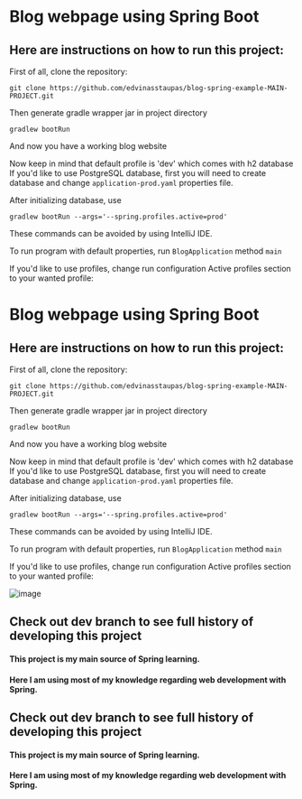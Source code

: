 # **Blog webpage using Spring Boot**

## Here are **instructions** on how to run this project:

First of all, clone the repository:

`git clone https://github.com/edvinasstaupas/blog-spring-example-MAIN-PROJECT.git`

Then generate gradle wrapper jar in project directory

`gradlew bootRun`

And now you have a working blog website

Now keep in mind that default profile is 'dev' which comes with h2 database
If you'd like to use PostgreSQL database, first you will need to create database and change `application-prod.yaml` properties file.

After initializing database, use 

`gradlew bootRun --args='--spring.profiles.active=prod'`

These commands can be avoided by using IntelliJ IDE. 

To run program with default properties, run `BlogApplication` method `main`

If you'd like to use profiles, change run configuration Active profiles section to your wanted profile:

# **Blog webpage using Spring Boot**

## Here are **instructions** on how to run this project:

First of all, clone the repository:

`git clone https://github.com/edvinasstaupas/blog-spring-example-MAIN-PROJECT.git`

Then generate gradle wrapper jar in project directory

`gradlew bootRun`

And now you have a working blog website

Now keep in mind that default profile is 'dev' which comes with h2 database
If you'd like to use PostgreSQL database, first you will need to create database and change `application-prod.yaml` properties file.

After initializing database, use 

`gradlew bootRun --args='--spring.profiles.active=prod'`

These commands can be avoided by using IntelliJ IDE. 

To run program with default properties, run `BlogApplication` method `main`

If you'd like to use profiles, change run configuration Active profiles section to your wanted profile:

![image](https://user-images.githubusercontent.com/73701414/136576959-9ae55ee7-9e6e-4878-9541-8ef8acd1b8a1.png)

## Check out dev branch to see full history of developing this project

#### This project is my main source of Spring learning.

#### Here I am using most of my knowledge regarding web development with Spring.


## Check out dev branch to see full history of developing this project

#### This project is my main source of Spring learning.

#### Here I am using most of my knowledge regarding web development with Spring.

